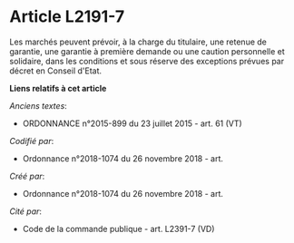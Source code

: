 # Article L2191-7

Les marchés peuvent prévoir, à la charge du titulaire, une retenue de garantie, une garantie à première demande ou une
caution personnelle et solidaire, dans les conditions et sous réserve des exceptions prévues par décret en Conseil d'Etat.

**Liens relatifs à cet article**

_Anciens textes_:

  - ORDONNANCE n°2015-899 du 23 juillet 2015 - art. 61 (VT)

_Codifié par_:

  - Ordonnance n°2018-1074 du 26 novembre 2018 - art.

_Créé par_:

  - Ordonnance n°2018-1074 du 26 novembre 2018 - art.

_Cité par_:

  - Code de la commande publique - art. L2391-7 (VD)
